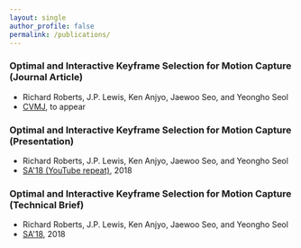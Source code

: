 ```yaml
---
layout: single
author_profile: false
permalink: /publications/
---
```


### Optimal and Interactive Keyframe Selection for Motion Capture (Journal Article)

- Richard Roberts, J.P. Lewis, Ken Anjyo, Jaewoo Seo, and Yeongho Seol
- [CVMJ](https://www.springer.com/computer/image+processing/journal/41095), to appear

### Optimal and Interactive Keyframe Selection for Motion Capture (Presentation)
- Richard Roberts, J.P. Lewis, Ken Anjyo, Jaewoo Seo, and Yeongho Seol
- [SA'18 (YouTube repeat)](https://www.youtube.com/watch?v=7vWncDYB86E), 2018

### Optimal and Interactive Keyframe Selection for Motion Capture (Technical Brief)

- Richard Roberts, J.P. Lewis, Ken Anjyo, Jaewoo Seo, and Yeongho Seol
- [SA'18](https://dl.acm.org/citation.cfm?id=3283256), 2018
